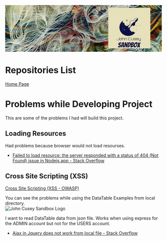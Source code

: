 <img src="https://github.com/johncuseysan/GettingStarted/blob/main/SanBanner.png" alt="John Cusey Sandbox Logo" height="150" width="1000">

# Repositories List

[Home Page](https://johncuseyhub.github.io/RepositoriesList/)

# Problems while Developing Project
This are some of the problems I had will build this project.

## Loading Resources     
Had problems because browser would not load resourses.       
* [Failed to load resource: the server responded with a status of 404 (Not Found) issue in Nodejs app - Stack Overflow](https://stackoverflow.com/questions/58981613/failed-to-load-resource-the-server-responded-with-a-status-of-404-not-found-i)

## Cross Site Scripting (XSS)   
[Cross Site Scripting (XSS - OWASP) ](https://owasp.org/www-community/attacks/xss/)    

You can see the problems while using the DataTable Examples from local directory.      
<img src="https://github.com/johncuseyhub/GettingStarted/blob/main/ProblemsImages/RepositoriesList/CrossSiteScripting.png" alt="John Cusey Sandbox Logo" height="300" width="500">


 I want to read DataTable data from json file. Works when using express for the ADMIN account but not for the USERS account.      
* [Ajax in Jquery does not work from local file  - Stack Overflow](https://stackoverflow.com/questions/17947971/ajax-in-jquery-does-not-work-from-local-file)
